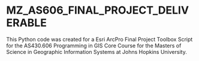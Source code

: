 # MZ_AS606_FINAL_PROJECT_DELIVERABLE
This Python code was created for a Esri ArcPro Final Project Toolbox Script for the AS430.606 Programming in GIS Core Course for the Masters of Science in Geographic Information Systems at Johns Hopkins University.


